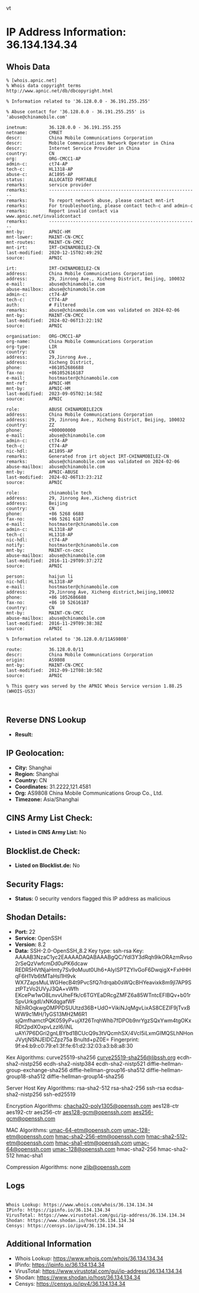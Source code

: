 vt
# IP Address Information: 36.134.134.34

## Whois Data
```
% [whois.apnic.net]
% Whois data copyright terms    http://www.apnic.net/db/dbcopyright.html

% Information related to '36.128.0.0 - 36.191.255.255'

% Abuse contact for '36.128.0.0 - 36.191.255.255' is 'abuse@chinamobile.com'

inetnum:        36.128.0.0 - 36.191.255.255
netname:        CMNET
descr:          China Mobile Communications Corporation
descr:          Mobile Communications Network Operator in China
descr:          Internet Service Provider in China
country:        CN
org:            ORG-CMCC1-AP
admin-c:        ct74-AP
tech-c:         HL1318-AP
abuse-c:        AC1895-AP
status:         ALLOCATED PORTABLE
remarks:        service provider
remarks:        --------------------------------------------------------
remarks:        To report network abuse, please contact mnt-irt
remarks:        For troubleshooting, please contact tech-c and admin-c
remarks:        Report invalid contact via www.apnic.net/invalidcontact
remarks:        --------------------------------------------------------
mnt-by:         APNIC-HM
mnt-lower:      MAINT-CN-CMCC
mnt-routes:     MAINT-CN-CMCC
mnt-irt:        IRT-CHINAMOBILE2-CN
last-modified:  2020-12-15T02:49:29Z
source:         APNIC

irt:            IRT-CHINAMOBILE2-CN
address:        China Mobile Communications Corporation
address:        29, Jinrong Ave., Xicheng District, Beijing, 100032
e-mail:         abuse@chinamobile.com
abuse-mailbox:  abuse@chinamobile.com
admin-c:        ct74-AP
tech-c:         CT74-AP
auth:           # Filtered
remarks:        abuse@chinamobile.com was validated on 2024-02-06
mnt-by:         MAINT-CN-CMCC
last-modified:  2024-02-06T13:22:19Z
source:         APNIC

organisation:   ORG-CMCC1-AP
org-name:       China Mobile Communications Corporation
org-type:       LIR
country:        CN
address:        29,Jinrong Ave.,
address:        Xicheng District,
phone:          +861052686688
fax-no:         +861052616187
e-mail:         hostmaster@chinamobile.com
mnt-ref:        APNIC-HM
mnt-by:         APNIC-HM
last-modified:  2023-09-05T02:14:58Z
source:         APNIC

role:           ABUSE CHINAMOBILE2CN
address:        China Mobile Communications Corporation
address:        29, Jinrong Ave., Xicheng District, Beijing, 100032
country:        ZZ
phone:          +000000000
e-mail:         abuse@chinamobile.com
admin-c:        ct74-AP
tech-c:         CT74-AP
nic-hdl:        AC1895-AP
remarks:        Generated from irt object IRT-CHINAMOBILE2-CN
remarks:        abuse@chinamobile.com was validated on 2024-02-06
abuse-mailbox:  abuse@chinamobile.com
mnt-by:         APNIC-ABUSE
last-modified:  2024-02-06T13:23:21Z
source:         APNIC

role:           chinamobile tech
address:        29, Jinrong Ave.,Xicheng district
address:        Beijing
country:        CN
phone:          +86 5268 6688
fax-no:         +86 5261 6187
e-mail:         hostmaster@chinamobile.com
admin-c:        HL1318-AP
tech-c:         HL1318-AP
nic-hdl:        ct74-AP
notify:         hostmaster@chinamobile.com
mnt-by:         MAINT-cn-cmcc
abuse-mailbox:  abuse@chinamobile.com
last-modified:  2016-11-29T09:37:27Z
source:         APNIC

person:         haijun li
nic-hdl:        HL1318-AP
e-mail:         hostmaster@chinamobile.com
address:        29,Jinrong Ave, Xicheng district,beijing,100032
phone:          +86 1052686688
fax-no:         +86 10 52616187
country:        CN
mnt-by:         MAINT-CN-CMCC
abuse-mailbox:  abuse@chinamobile.com
last-modified:  2016-11-29T09:38:38Z
source:         APNIC

% Information related to '36.128.0.0/11AS9808'

route:          36.128.0.0/11
descr:          China Mobile Communications Corporation
origin:         AS9808
mnt-by:         MAINT-CN-CMCC
last-modified:  2012-09-12T08:10:50Z
source:         APNIC

% This query was served by the APNIC Whois Service version 1.88.25 (WHOIS-US3)



```
## Reverse DNS Lookup
- **Result:** 

## IP Geolocation:
- **City:** Shanghai
- **Region:** Shanghai
- **Country:** CN
- **Coordinates:** 31.2222,121.4581
- **Org:** AS9808 China Mobile Communications Group Co., Ltd.
- **Timezone:** Asia/Shanghai

## CINS Army List Check:
- **Listed in CINS Army List:** 
No

## Blocklist.de Check:
- **Listed on Blocklist.de:** 
No

## Security Flags:
- **Status:** 0 security vendors flagged this IP address as malicious

## Shodan Details:
- **Port:** 22
- **Service:** OpenSSH
- **Version:** 8.2
- **Data:** SSH-2.0-OpenSSH_8.2
Key type: ssh-rsa
Key: AAAAB3NzaC1yc2EAAAADAQABAAABgQC/YdI3Y3dRqh9ikORAzmRvso2rSeQzVwfcmDd0uPK6dcaw
REDR5HVtNjaHmty7Sv9oMuut0Uh6+AIyISPTZYlvGoF6DwqigX+FxHHHqF6H1Vb6tMTaHsl1H9vk
WX7ZapsMuLWGHecB4t9PvcSfQ7rdrqab0sWQcBHYeavixk8m9jl7AP9SztPTzVo2UVyJ3QA+vWfh
EKcePw1wO8LnvvUheFfk/c6TGYEaDRcgZMFZ6a85WTntcEFlBQv+b01rSpvUrkgdI/xNKdqgafWF
NEhROqkwgOMPPDSUUtzd36B+UdO+VikiNJqMgvLixAS8CEZIF9jTvxBWW9c1MH/1yGS13MH2M6R1
sjQmfhamctPQK059yP+ujXf26TrqhWhb7fDPOb9nrYgzSQxYwm4tgOKxRDt2pdXOxpvLzzI6/iNL
uAYi7P6DGri2gnLBYbd1BCUcQ9s3tVQcmhSX/4VcI5iLxmGIMQSLhNHonJVytjNSNJEIDCZpz75a
BnuItd+pZ0E=
Fingerprint: 9f:e4:b9:c0:79:e1:3f:fe:61:d2:32:03:a3:b8:a8:30

Kex Algorithms:
	curve25519-sha256
	curve25519-sha256@libssh.org
	ecdh-sha2-nistp256
	ecdh-sha2-nistp384
	ecdh-sha2-nistp521
	diffie-hellman-group-exchange-sha256
	diffie-hellman-group16-sha512
	diffie-hellman-group18-sha512
	diffie-hellman-group14-sha256

Server Host Key Algorithms:
	rsa-sha2-512
	rsa-sha2-256
	ssh-rsa
	ecdsa-sha2-nistp256
	ssh-ed25519

Encryption Algorithms:
	chacha20-poly1305@openssh.com
	aes128-ctr
	aes192-ctr
	aes256-ctr
	aes128-gcm@openssh.com
	aes256-gcm@openssh.com

MAC Algorithms:
	umac-64-etm@openssh.com
	umac-128-etm@openssh.com
	hmac-sha2-256-etm@openssh.com
	hmac-sha2-512-etm@openssh.com
	hmac-sha1-etm@openssh.com
	umac-64@openssh.com
	umac-128@openssh.com
	hmac-sha2-256
	hmac-sha2-512
	hmac-sha1

Compression Algorithms:
	none
	zlib@openssh.com


## Logs
```

Whois Lookup: https://www.whois.com/whois/36.134.134.34
IPinfo: https://ipinfo.io/36.134.134.34
VirusTotal: https://www.virustotal.com/gui/ip-address/36.134.134.34
Shodan: https://www.shodan.io/host/36.134.134.34
Censys: https://censys.io/ipv4/36.134.134.34

```
## Additional Information
- Whois Lookup: https://www.whois.com/whois/36.134.134.34
- IPinfo: https://ipinfo.io/36.134.134.34
- VirusTotal: https://www.virustotal.com/gui/ip-address/36.134.134.34
- Shodan: https://www.shodan.io/host/36.134.134.34
- Censys: https://censys.io/ipv4/36.134.134.34

